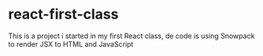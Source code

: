 # react-first-class
This is a project i started in my first React class, de code is using Snowpack to render JSX to HTML and JavaScript
